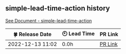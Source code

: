 ## simple-lead-time-action history
[See Document - simple-lead-time-action](https://github.com/marketplace/actions/simple-lead-time-action)

| :four_leaf_clover: Release Date | :clock10: Lead Time | PR Link |
| ---- | ---- | ---- |
| 2022-12-13 11:02 | 0.0h | [PR Link](https://github.com/d-kanai/simple-lead-time-action/pull/9) |
